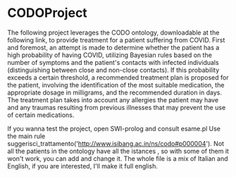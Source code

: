# CODOProject
The following project leverages the CODO ontology, downloadable at the following link, to provide treatment for a patient suffering from COVID. First and foremost, an attempt is made to determine whether the patient has a high probability of having COVID, utilizing Bayesian rules based on the number of symptoms and the patient's contacts with infected individuals (distinguishing between close and non-close contacts). If this probability exceeds a certain threshold, a recommended treatment plan is proposed for the patient, involving the identification of the most suitable medication, the appropriate dosage in milligrams, and the recommended duration in days. The treatment plan takes into account any allergies the patient may have and any traumas resulting from previous illnesses that may prevent the use of certain medications.

If you wanna test the project, open SWI-prolog and consult esame.pl
Use the main rule suggerisci_trattamento('http://www.isibang.ac.in/ns/codo#p000004').
Not all the patients in the ontology have all the istances , so with some of them it won't work, you can add and change it. 
The whole file is a mix of Italian and English, if you are interested, I'll make it full english.
